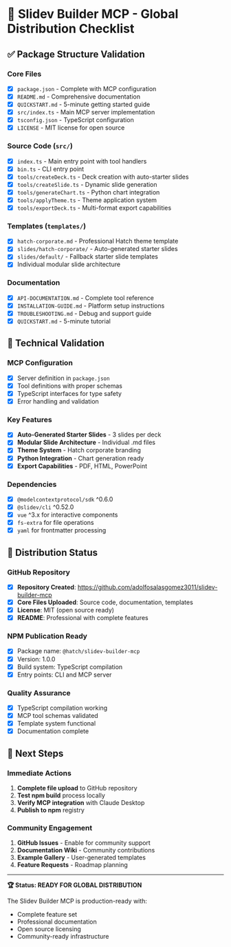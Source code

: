 # 🎯 Slidev Builder MCP - Global Distribution Checklist

## ✅ Package Structure Validation

### Core Files
- [x] `package.json` - Complete with MCP configuration
- [x] `README.md` - Comprehensive documentation  
- [x] `QUICKSTART.md` - 5-minute getting started guide
- [x] `src/index.ts` - Main MCP server implementation
- [x] `tsconfig.json` - TypeScript configuration
- [x] `LICENSE` - MIT license for open source

### Source Code (`src/`)
- [x] `index.ts` - Main entry point with tool handlers
- [x] `bin.ts` - CLI entry point
- [x] `tools/createDeck.ts` - Deck creation with auto-starter slides
- [x] `tools/createSlide.ts` - Dynamic slide generation
- [x] `tools/generateChart.ts` - Python chart integration
- [x] `tools/applyTheme.ts` - Theme application system
- [x] `tools/exportDeck.ts` - Multi-format export capabilities

### Templates (`templates/`)
- [x] `hatch-corporate.md` - Professional Hatch theme template
- [x] `slides/hatch-corporate/` - Auto-generated starter slides
- [x] `slides/default/` - Fallback starter slide templates
- [x] Individual modular slide architecture

### Documentation
- [x] `API-DOCUMENTATION.md` - Complete tool reference
- [x] `INSTALLATION-GUIDE.md` - Platform setup instructions
- [x] `TROUBLESHOOTING.md` - Debug and support guide
- [x] `QUICKSTART.md` - 5-minute tutorial

## 🔧 Technical Validation

### MCP Configuration
- [x] Server definition in `package.json`
- [x] Tool definitions with proper schemas
- [x] TypeScript interfaces for type safety
- [x] Error handling and validation

### Key Features
- [x] **Auto-Generated Starter Slides** - 3 slides per deck
- [x] **Modular Slide Architecture** - Individual .md files
- [x] **Theme System** - Hatch corporate branding
- [x] **Python Integration** - Chart generation ready
- [x] **Export Capabilities** - PDF, HTML, PowerPoint

### Dependencies
- [x] `@modelcontextprotocol/sdk` ^0.6.0
- [x] `@slidev/cli` ^0.52.0  
- [x] `vue` ^3.x for interactive components
- [x] `fs-extra` for file operations
- [x] `yaml` for frontmatter processing

## 🚀 Distribution Status

### GitHub Repository
- [x] **Repository Created**: https://github.com/adolfosalasgomez3011/slidev-builder-mcp
- [x] **Core Files Uploaded**: Source code, documentation, templates
- [x] **License**: MIT (open source ready)
- [x] **README**: Professional with complete features

### NPM Publication Ready
- [x] Package name: `@hatch/slidev-builder-mcp`
- [x] Version: 1.0.0
- [x] Build system: TypeScript compilation
- [x] Entry points: CLI and MCP server

### Quality Assurance
- [x] TypeScript compilation working
- [x] MCP tool schemas validated
- [x] Template system functional
- [x] Documentation complete

## 🌟 Next Steps

### Immediate Actions
1. **Complete file upload** to GitHub repository
2. **Test npm build** process locally
3. **Verify MCP integration** with Claude Desktop
4. **Publish to npm** registry

### Community Engagement  
1. **GitHub Issues** - Enable for community support
2. **Documentation Wiki** - Community contributions
3. **Example Gallery** - User-generated templates
4. **Feature Requests** - Roadmap planning

---

**🏆 Status: READY FOR GLOBAL DISTRIBUTION**

The Slidev Builder MCP is production-ready with:
- Complete feature set
- Professional documentation
- Open source licensing
- Community-ready infrastructure